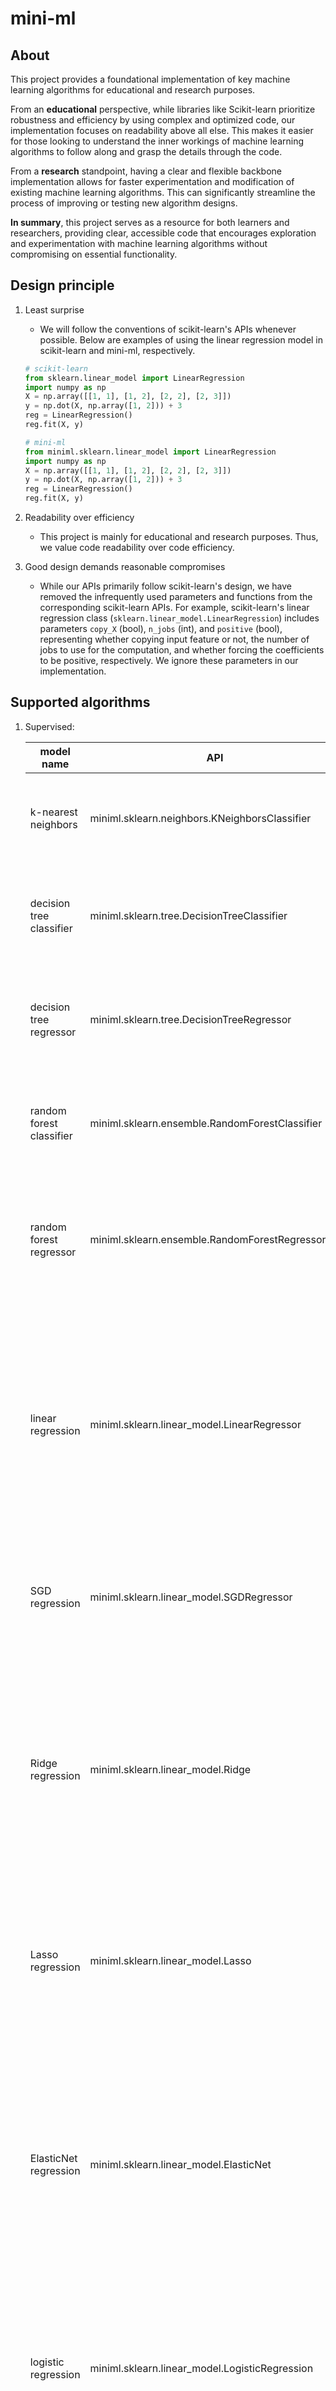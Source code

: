 # mini-ml

## About

This project provides a foundational implementation of key machine learning algorithms for educational and research purposes.

From an **educational** perspective, while libraries like Scikit-learn prioritize robustness and efficiency by using complex and optimized code, our implementation focuses on readability above all else. This makes it easier for those looking to understand the inner workings of machine learning algorithms to follow along and grasp the details through the code.

From a **research** standpoint, having a clear and flexible backbone implementation allows for faster experimentation and modification of existing machine learning algorithms. This can significantly streamline the process of improving or testing new algorithm designs.

**In summary**, this project serves as a resource for both learners and researchers, providing clear, accessible code that encourages exploration and experimentation with machine learning algorithms without compromising on essential functionality.

## Design principle

1. Least surprise
   
    - We will follow the conventions of scikit-learn's APIs whenever possible. Below are examples of using the linear regression model in scikit-learn and mini-ml, respectively.

    ```python
    # scikit-learn
    from sklearn.linear_model import LinearRegression
    import numpy as np
    X = np.array([[1, 1], [1, 2], [2, 2], [2, 3]])
    y = np.dot(X, np.array([1, 2])) + 3
    reg = LinearRegression()
    reg.fit(X, y)
    ```

    ```python
    # mini-ml
    from miniml.sklearn.linear_model import LinearRegression
    import numpy as np
    X = np.array([[1, 1], [1, 2], [2, 2], [2, 3]])
    y = np.dot(X, np.array([1, 2])) + 3
    reg = LinearRegression()
    reg.fit(X, y)
    ```

1. Readability over efficiency

    - This project is mainly for educational and research purposes. Thus, we value code readability over code efficiency.

1. Good design demands reasonable compromises

    - While our APIs primarily follow scikit-learn's design, we have removed the infrequently used parameters and functions from the corresponding scikit-learn APIs. For example, scikit-learn's linear regression class (`sklearn.linear_model.LinearRegression`) includes parameters `copy_X` (bool), `n_jobs` (int), and `positive` (bool), representing whether copying input feature or not, the number of jobs to use for the computation, and whether forcing the coefficients to be positive, respectively. We ignore these parameters in our implementation.

## Supported algorithms

1. Supervised:

    | model name               | API                                            | key concept
    |--------------------------|------------------------------------------------|-------------
    | k-nearest neighbors      | miniml.sklearn.neighbors.KNeighborsClassifier  | Classifies a data point based on the majority class of its k-nearest neighbors.
    | decision tree classifier | miniml.sklearn.tree.DecisionTreeClassifier     | Builds a decision tree by recursively splitting the data based on feature values to classify data.
    | decision tree regressor  | miniml.sklearn.tree.DecisionTreeRegressor      | Builds a decision tree that predicts continuous values by splitting the data recursively.
    | random forest classifier | miniml.sklearn.ensemble.RandomForestClassifier | An ensemble of decision trees where each tree votes, and the majority vote is the final classification.
    | random forest regressor  | miniml.sklearn.ensemble.RandomForestRegressor  | An ensemble of decision trees used to predict continuous values by averaging predictions from multiple trees.
    | linear regression        | miniml.sklearn.linear_model.LinearRegressor    | Predicts a continuous target value by fitting a linear relationship between input features and the target. It solves for the regression coefficients by using the pseudo-inverse of the feature matrix, computed via Singular Value Decomposition (SVD)
    | SGD regression           | miniml.sklearn.linear_model.SGDRegressor       | Performs linear regression using Stochastic Gradient Descent for optimization.
    | Ridge regression         | miniml.sklearn.linear_model.Ridge              | A variation of linear regression that includes L2 regularization to prevent overfitting. It solves for the regression coefficients using the pseudo-inverse of the regularized feature matrix, computed via Singular Value Decomposition (SVD).
    | Lasso regression         | miniml.sklearn.linear_model.Lasso              | A variation of linear regression that includes L1 regularization to promote sparse feature selection. It is solved using coordinate descent.
    | ElasticNet regression    | miniml.sklearn.linear_model.ElasticNet         | A linear regression model that combines both L1 (Lasso) and L2 (Ridge) regularization to improve prediction accuracy and model interpretability by balancing feature selection (sparsity) and coefficient shrinkage. It is solved using coordinate descent.
    | logistic regression      | miniml.sklearn.linear_model.LogisticRegression |  A classification algorithm that models the probability of a binary outcome (0/1) using a logistic function. It is solved using L-BFGS.
    | gradient boosting regression | miniml.sklearn.ensemble.GradientBoostingRegressor | An ensemble learning method that builds a series of decision trees sequentially, where each new tree corrects the errors of the previous ones. It optimizes the model by minimizing the residual errors through gradient descent.

1. Unsupervised:

    | model name               | API                                            | key concept
    |--------------------------|------------------------------------------------|----------------
    | k-means                  | miniml.sklearn.cluster.KMeans                  | Partitions the data into k clusters by iteratively assigning data points to the nearest cluster center and updating the cluster centers based on the mean of the points in each cluster.

## Installation
1. Change the directory to the folder that contains the mini-ml folder.

   ```bash
   cd [DownloadFolder]
   ```

1. Install the package by running
   ```bash
   pip install miniml
   ```

## Contribution

We welcome contributions. Here is a short intro on how to contribute.

1. Fork the Repository.

    - Fork the repository to create your own copy. This allows you to freely make changes without affecting the original project.
    
1. Clone Your Fork to your local machine and navigate to the project directory.
   ```bash
   git clone https://github.com/your-username/project-name.git
   cd mini-ml
   ```  

1. Create a New Branch
   ```bash
   git checkout -b feature-branch-name
   ```
     
1. Make Your Changes. Write test cases if you add a new functionality.

1. Run tests.
   ```bash
   pytest
   ```
  
1. Commit and Push Your Changes
   ```bash
   git add .
   git commit -m "Brief description of your changes"
   git push origin feature-branch-name
   ```

1. Submit a Pull Request

## Similar projects
- [ML from scratch](https://github.com/eriklindernoren/ML-From-Scratch) - ``ML from scratch'' has excellent implementation on many ML models. However, the project has been inactive since 2019. Also, the project has its own API design.
